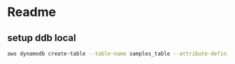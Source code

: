 # Readme

## setup ddb local

```bash
aws dynamodb create-table --table-name samples_table --attribute-definitions AttributeName=id,AttributeType=S --key-schema AttributeName=id,KeyType=HASH --billing-mode PAY_PER_REQUEST --endpoint-url http://localhost:8000
```
